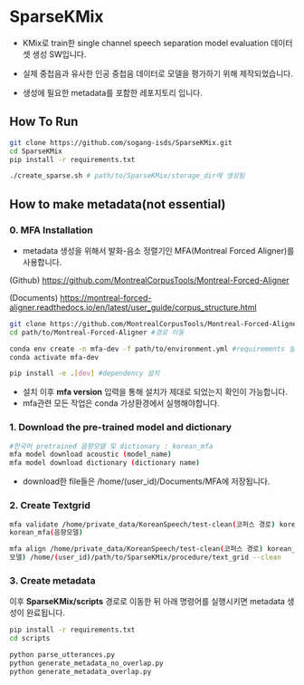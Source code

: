 # SparseKMix
- KMix로 train한 single channel speech separation model evaluation 데이터셋 생성 SW입니다.

- 실제 중첩음과 유사한 인공 중첩음 데이터로 모델을 평가하기 위해 제작되었습니다.

- 생성에 필요한 metadata를 포함한 레포지토리 입니다.

  

## How To Run

```bash
git clone https://github.com/sogang-isds/SparseKMix.git
cd SparseKMix
pip install -r requirements.txt

./create_sparse.sh # path/to/SparseKMix/storage_dir에 생성됨
```



## How to make metadata(not essential)



### 0. MFA Installation

- metadata 생성을 위해서 발화-음소 정렬기인 MFA(Montreal Forced Aligner)를 사용합니다.

(Github) https://github.com/MontrealCorpusTools/Montreal-Forced-Aligner

(Documents)  https://montreal-forced-aligner.readthedocs.io/en/latest/user_guide/corpus_structure.html

```bash
git clone https://github.com/MontrealCorpusTools/Montreal-Forced-Aligner
cd path/to/Montreal-Forced-Aligner #경로 이동

conda env create -n mfa-dev -f path/to/environment.yml #requirements 설치
conda activate mfa-dev

pip install -e .[dev] #dependency 설치
```

- 설치 이후 **mfa version** 입력을 통해 설치가 제대로 되었는지 확인이 가능합니다.
- mfa관련 모든 작업은 conda 가상환경에서 실행해야합니다.



### 1. Download the pre-trained model and dictionary

```bash
#한국어 pretrained 음향모델 및 dictionary : korean_mfa
mfa model download acoustic (model_name)
mfa model download dictionary (dictionary name)
```

- download한 file들은 /home/(user_id)/Documents/MFA에 저장됩니다.

### 2. Create Textgrid

```bash
mfa validate /home/private_data/KoreanSpeech/test-clean(코퍼스 경로) korean_mfa(발음사전)
korean_mfa(음향모델)

mfa align /home/private_data/KoreanSpeech/test-clean(코퍼스 경로) korean_mfa(발음사전) korean_mfa(음향
모델) /home/(user_id)/path/to/SparseKMix/procedure/text_grid --clean
```

### 3. Create metadata

이후 **SparseKMix/scripts** 경로로 이동한 뒤 아래 명령어를 실행시키면 metadata 생성이 완료됩니다.

```bash
pip install -r requirements.txt
cd scripts

python parse_utterances.py
python generate_metadata_no_overlap.py
python generate_metadata_overlap.py
```

